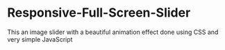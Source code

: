 # Responsive-Full-Screen-Slider
This an image slider with a beautiful animation effect done using CSS and very simple JavaScript
